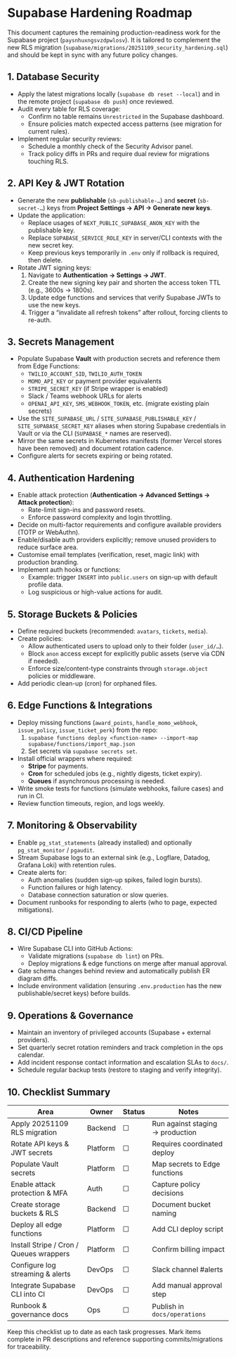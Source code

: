 # Supabase Hardening Roadmap

This document captures the remaining production-readiness work for the Supabase project (`paysnhuxngsvzdpwlosv`). It is tailored to complement the new RLS migration (`supabase/migrations/20251109_security_hardening.sql`) and should be kept in sync with any future policy changes.

## 1. Database Security
- Apply the latest migrations locally (`supabase db reset --local`) and in the remote project (`supabase db push`) once reviewed.
- Audit every table for RLS coverage:
  - Confirm no table remains `Unrestricted` in the Supabase dashboard.
  - Ensure policies match expected access patterns (see migration for current rules).
- Implement regular security reviews:
  - Schedule a monthly check of the Security Advisor panel.
  - Track policy diffs in PRs and require dual review for migrations touching RLS.

## 2. API Key & JWT Rotation
- Generate the new **publishable** (`sb-publishable-…`) and **secret** (`sb-secret-…`) keys from **Project Settings → API → Generate new keys**.
- Update the application:
  - Replace usages of `NEXT_PUBLIC_SUPABASE_ANON_KEY` with the publishable key.
  - Replace `SUPABASE_SERVICE_ROLE_KEY` in server/CLI contexts with the new secret key.
  - Keep previous keys temporarily in `.env` only if rollback is required, then delete.
- Rotate JWT signing keys:
  1. Navigate to **Authentication → Settings → JWT**.
  2. Create the new signing key pair and shorten the access token TTL (e.g., 3600s → 1800s).
  3. Update edge functions and services that verify Supabase JWTs to use the new keys.
  4. Trigger a “invalidate all refresh tokens” after rollout, forcing clients to re-auth.

## 3. Secrets Management
- Populate Supabase **Vault** with production secrets and reference them from Edge Functions:
  - `TWILIO_ACCOUNT_SID`, `TWILIO_AUTH_TOKEN`
  - `MOMO_API_KEY` or payment provider equivalents
  - `STRIPE_SECRET_KEY` (if Stripe wrapper is enabled)
  - Slack / Teams webhook URLs for alerts
  - `OPENAI_API_KEY`, `SMS_WEBHOOK_TOKEN`, etc. (migrate existing plain secrets)
- Use the `SITE_SUPABASE_URL` / `SITE_SUPABASE_PUBLISHABLE_KEY` / `SITE_SUPABASE_SECRET_KEY` aliases when storing Supabase credentials in Vault or via the CLI (`SUPABASE_*` names are reserved).
- Mirror the same secrets in Kubernetes manifests (former Vercel stores have been removed) and document rotation cadence.
- Configure alerts for secrets expiring or being rotated.

## 4. Authentication Hardening
- Enable attack protection (**Authentication → Advanced Settings → Attack protection**):
  - Rate-limit sign-ins and password resets.
  - Enforce password complexity and login throttling.
- Decide on multi-factor requirements and configure available providers (TOTP or WebAuthn).
- Enable/disable auth providers explicitly; remove unused providers to reduce surface area.
- Customise email templates (verification, reset, magic link) with production branding.
- Implement auth hooks or functions:
  - Example: trigger `INSERT` into `public.users` on sign-up with default profile data.
  - Log suspicious or high-value actions for audit.

## 5. Storage Buckets & Policies
- Define required buckets (recommended: `avatars`, `tickets`, `media`).
- Create policies:
  - Allow authenticated users to upload only to their folder (`user_id/…`).
  - Block `anon` access except for explicitly public assets (serve via CDN if needed).
  - Enforce size/content-type constraints through `storage.object` policies or middleware.
- Add periodic clean-up (cron) for orphaned files.

## 6. Edge Functions & Integrations
- Deploy missing functions (`award_points`, `handle_momo_webhook`, `issue_policy`, `issue_ticket_perk`) from the repo:
  1. `supabase functions deploy <function-name> --import-map supabase/functions/import_map.json`
  2. Set secrets via `supabase secrets set`.
- Install official wrappers where required:
  - **Stripe** for payments.
  - **Cron** for scheduled jobs (e.g., nightly digests, ticket expiry).
  - **Queues** if asynchronous processing is needed.
- Write smoke tests for functions (simulate webhooks, failure cases) and run in CI.
- Review function timeouts, region, and logs weekly.

## 7. Monitoring & Observability
- Enable `pg_stat_statements` (already installed) and optionally `pg_stat_monitor` / `pgaudit`.
- Stream Supabase logs to an external sink (e.g., Logflare, Datadog, Grafana Loki) with retention rules.
- Create alerts for:
  - Auth anomalies (sudden sign-up spikes, failed login bursts).
  - Function failures or high latency.
  - Database connection saturation or slow queries.
- Document runbooks for responding to alerts (who to page, expected mitigations).

## 8. CI/CD Pipeline
- Wire Supabase CLI into GitHub Actions:
  - Validate migrations (`supabase db lint`) on PRs.
  - Deploy migrations & edge functions on merge after manual approval.
- Gate schema changes behind review and automatically publish ER diagram diffs.
- Include environment validation (ensuring `.env.production` has the new publishable/secret keys) before builds.

## 9. Operations & Governance
- Maintain an inventory of privileged accounts (Supabase + external providers).
- Set quarterly secret rotation reminders and track completion in the ops calendar.
- Add incident response contact information and escalation SLAs to `docs/`.
- Schedule regular backup tests (restore to staging and verify integrity).

## 10. Checklist Summary

| Area | Owner | Status | Notes |
| --- | --- | --- | --- |
| Apply 20251109 RLS migration | Backend | ☐ | Run against staging → production |
| Rotate API keys & JWT secrets | Platform | ☐ | Requires coordinated deploy |
| Populate Vault secrets | Platform | ☐ | Map secrets to Edge functions |
| Enable attack protection & MFA | Auth | ☐ | Capture policy decisions |
| Create storage buckets & RLS | Backend | ☐ | Document bucket naming |
| Deploy all edge functions | Platform | ☐ | Add CLI deploy script |
| Install Stripe / Cron / Queues wrappers | Platform | ☐ | Confirm billing impact |
| Configure log streaming & alerts | DevOps | ☐ | Slack channel #alerts |
| Integrate Supabase CLI into CI | DevOps | ☐ | Add manual approval step |
| Runbook & governance docs | Ops | ☐ | Publish in `docs/operations` |

Keep this checklist up to date as each task progresses. Mark items complete in PR descriptions and reference supporting commits/migrations for traceability.
